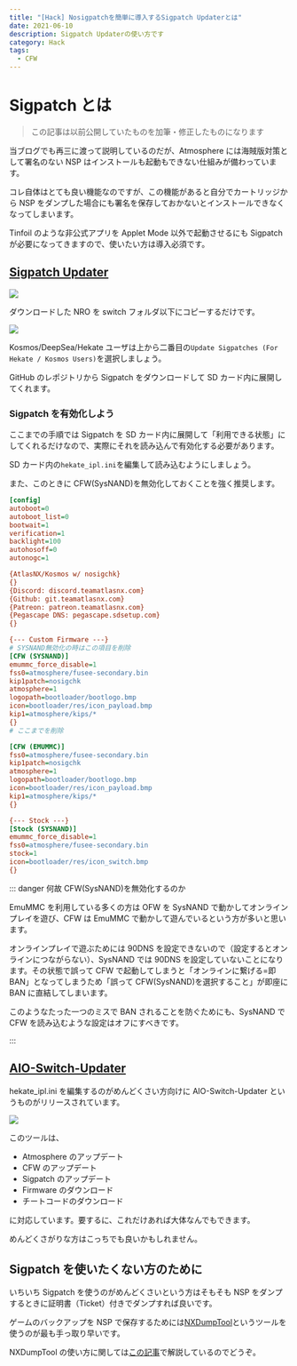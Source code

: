 ```yaml
---
title: "[Hack] Nosigpatchを簡単に導入するSigpatch Updaterとは"
date: 2021-06-10
description: Sigpatch Updaterの使い方です
category: Hack
tags:
  - CFW
---
```


# Sigpatch とは

> この記事は以前公開していたものを加筆・修正したものになります

当ブログでも再三に渡って説明しているのだが、Atmosphere には海賊版対策として署名のない NSP はインストールも起動もできない仕組みが備わっています。

コレ自体はとても良い機能なのですが、この機能があると自分でカートリッジから NSP をダンプした場合にも署名を保存しておかないとインストールできなくなってしまいます。

Tinfoil のような非公式アプリを Applet Mode 以外で起動させるにも Sigpatch が必要になってきますので、使いたい方は導入必須です。

## [Sigpatch Updater](https://github.com/ITotalJustice/sigpatch-updater)

![](https://pbs.twimg.com/media/EmVSlw_WEAIeXEs?format=png)

ダウンロードした NRO を switch フォルダ以下にコピーするだけです。

![](https://github.com/ITotalJustice/sigpatch-updater/blob/master/images/example.jpg?raw=true)

Kosmos/DeepSea/Hekate ユーザは上から二番目の`Update Sigpatches (For Hekate / Kosmos Users)`を選択しましょう。

GitHub のレポジトリから Sigpatch をダウンロードして SD カード内に展開してくれます。

### Sigpatch を有効化しよう

ここまでの手順では Sigpatch を SD カード内に展開して「利用できる状態」にしてくれるだけなので、実際にそれを読み込んで有効化する必要があります。

SD カード内の`hekate_ipl.ini`を編集して読み込むようにしましょう。

また、このときに CFW(SysNAND)を無効化しておくことを強く推奨します。

```ini
[config]
autoboot=0
autoboot_list=0
bootwait=1
verification=1
backlight=100
autohosoff=0
autonogc=1

{AtlasNX/Kosmos w/ nosigchk}
{}
{Discord: discord.teamatlasnx.com}
{Github: git.teamatlasnx.com}
{Patreon: patreon.teamatlasnx.com}
{Pegascape DNS: pegascape.sdsetup.com}
{}

{--- Custom Firmware ---}
# SYSNAND無効化の時はこの項目を削除
[CFW (SYSNAND)]
emummc_force_disable=1
fss0=atmosphere/fusee-secondary.bin
kip1patch=nosigchk
atmosphere=1
logopath=bootloader/bootlogo.bmp
icon=bootloader/res/icon_payload.bmp
kip1=atmosphere/kips/*
{}
# ここまでを削除

[CFW (EMUMMC)]
fss0=atmosphere/fusee-secondary.bin
kip1patch=nosigchk
atmosphere=1
logopath=bootloader/bootlogo.bmp
icon=bootloader/res/icon_payload.bmp
kip1=atmosphere/kips/*
{}

{--- Stock ---}
[Stock (SYSNAND)]
emummc_force_disable=1
fss0=atmosphere/fusee-secondary.bin
stock=1
icon=bootloader/res/icon_switch.bmp
{}
```

::: danger 何故 CFW(SysNAND)を無効化するのか

EmuMMC を利用している多くの方は OFW を SysNAND で動かしてオンラインプレイを遊び、CFW は EmuMMC で動かして遊んでいるという方が多いと思います。

オンラインプレイで遊ぶためには 90DNS を設定できないので（設定するとオンラインにつながらない）、SysNAND では 90DNS を設定していないことになります。その状態で誤って CFW で起動してしまうと「オンラインに繋げる=即 BAN」となってしまうため「誤って CFW(SysNAND)を選択すること」が即座に BAN に直結してしまいます。

このようなたった一つのミスで BAN されることを防ぐためにも、SysNAND で CFW を読み込むような設定はオフにすべきです。

:::

## [AIO-Switch-Updater](https://github.com/HamletDuFromage/aio-switch-updater)

hekate_ipl.ini を編集するのがめんどくさい方向けに AIO-Switch-Updater というものがリリースされています。

![](https://user-images.githubusercontent.com/61667930/107124480-7a41f400-68a4-11eb-9a01-d7b3c9f3e828.jpg)

このツールは、

- Atmosphere のアップデート
- CFW のアップデート
- Sigpatch のアップデート
- Firmware のダウンロード
- チートコードのダウンロード

に対応しています。要するに、これだけあれば大体なんでもできます。

めんどくさがりな方はこっちでも良いかもしれません。

## Sigpatch を使いたくない方のために

いちいち Sigpatch を使うのがめんどくさいという方はそもそも NSP をダンプするときに証明書（Ticket）付きでダンプすれば良いです。

ゲームのバックアップを NSP で保存するためには[NXDumpTool](https://github.com/DarkMatterCore/nxdumptool)というツールを使うのが最も手っ取り早いです。

NXDumpTool の使い方に関しては[この記事](https://tkgstrator.work/posts/2021/06/10/nxdumptool.html)で解説しているのでどうぞ。
